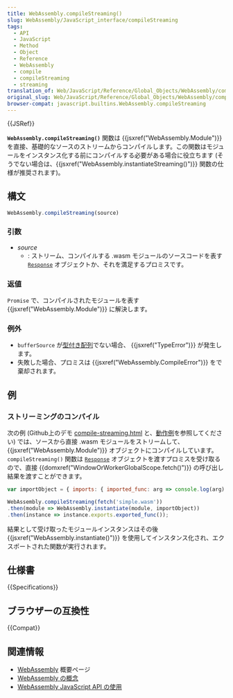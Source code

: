 ```yaml
---
title: WebAssembly.compileStreaming()
slug: WebAssembly/JavaScript_interface/compileStreaming
tags:
  - API
  - JavaScript
  - Method
  - Object
  - Reference
  - WebAssembly
  - compile
  - compileStreaming
  - streaming
translation_of: Web/JavaScript/Reference/Global_Objects/WebAssembly/compileStreaming
original_slug: Web/JavaScript/Reference/Global_Objects/WebAssembly/compileStreaming
browser-compat: javascript.builtins.WebAssembly.compileStreaming
---
```


{{JSRef}}

**`WebAssembly.compileStreaming()`** 関数は {{jsxref("WebAssembly.Module")}} を直接、基礎的なソースのストリームからコンパイルします。この関数はモジュールをインスタンス化する前にコンパイルする必要がある場合に役立ちます (そうでない場合は、{{jsxref("WebAssembly.instantiateStreaming()")}} 関数の仕様が推奨されます)。

## 構文

```js
WebAssembly.compileStreaming(source)
```

### 引数

- _source_
  - : ストリーム、コンパイルする .wasm モジュールのソースコードを表す [`Response`](/ja/docs/Web/API/Response) オブジェクトか、それを満足するプロミスです。

### 返値

`Promise` で、コンパイルされたモジュールを表す {{jsxref("WebAssembly.Module")}} に解決します。</p>

### 例外

- `bufferSource` が[型付き配列](/ja/docs/Web/JavaScript/Typed_arrays)でない場合、 {{jsxref("TypeError")}} が発生します。
- 失敗した場合、プロミスは {{jsxref("WebAssembly.CompileError")}} をで棄却されます。

## 例

### ストリーミングのコンパイル

次の例 (Github上のデモ [compile-streaming.html](https://github.com/mdn/webassembly-examples/blob/master/js-api-examples/compile-streaming.html) と、[動作例](https://mdn.github.io/webassembly-examples/js-api-examples/compile-streaming.html)を参照してください) では、ソースから直接 .wasm モジュールをストリームして、 {{jsxref("WebAssembly.Module")}} オブジェクトにコンパイルしています。`compileStreaming()`  関数は [`Response`](/ja/docs/Web/API/Response) オブジェクトを渡すプロミスを受け取るので、直接 {{domxref("WindowOrWorkerGlobalScope.fetch()")}} の呼び出し結果を渡すことができます。

```js
var importObject = { imports: { imported_func: arg => console.log(arg) } };

WebAssembly.compileStreaming(fetch('simple.wasm'))
.then(module => WebAssembly.instantiate(module, importObject))
.then(instance => instance.exports.exported_func());
```

結果として受け取ったモジュールインスタンスはその後 {{jsxref("WebAssembly.instantiate()")}} を使用してインスタンス化され、エクスポートされた関数が実行されます。

## 仕様書

{{Specifications}}

## ブラウザーの互換性

{{Compat}}

## 関連情報

- [WebAssembly](/ja/docs/WebAssembly) 概要ページ
- [WebAssembly の概念](/ja/docs/WebAssembly/Concepts)
- [WebAssembly JavaScript API の使用](/ja/docs/WebAssembly/Using_the_JavaScript_API)
